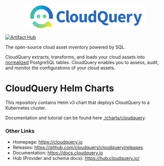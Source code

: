 
<p align="center">
<a href="https://cloudquery.io">
<img alt="cloudquery logo" width=75% src="https://github.com/cloudquery/cloudquery/raw/main/docs/images/logo.png" />
</a>
</p>


[![Artifact Hub](https://img.shields.io/endpoint?url=https://artifacthub.io/badge/repository/cloudquery)](https://artifacthub.io/packages/search?repo=cloudquery)

The open-source cloud asset inventory powered by SQL.

CloudQuery extracts, transforms, and loads your cloud assets into [normalized](https://hub.cloudquery.io) PostgreSQL tables. CloudQuery enables you to assess, audit, and monitor the configurations of your cloud assets.

# CloudQuery Helm Charts

This repository contains Helm v3 chart that deploys CloudQuery to a Kubernetes cluster.

Documentation and tutorial can be found here [./charts/cloudquery](./charts/cloudquery).

### Other Links

- Homepage: https://cloudquery.io
- Releases: https://github.com/cloudquery/cloudquery/releases
- Documentation: https://docs.cloudquery.io
- Hub (Provider and schema docs): https://hub.cloudquery.io/
